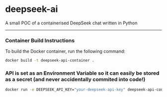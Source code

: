 # deepseek-ai
A small POC of a containerised DeepSeek chat written in Python

---

### Container Build Instructions
To build the Docker container, run the following command:

```bash
docker build -t deepseek-api-container .
```

### API is set as an Environment Variable so it can easily be stored as a secret (and never accidentally commited into code!)
```bash
docker run -e DEEPSEEK_API_KEY="your-deepseek-api-key" deepseek-api-container
```
